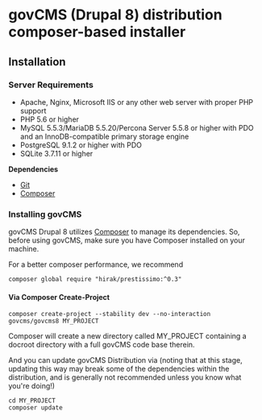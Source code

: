 # govCMS (Drupal 8) distribution composer-based installer

## Installation

### Server Requirements

* Apache, Nginx, Microsoft IIS or any other web server with proper PHP support
* PHP 5.6 or higher
* MySQL 5.5.3/MariaDB 5.5.20/Percona Server 5.5.8 or higher with PDO and an InnoDB-compatible primary storage engine
* PostgreSQL 9.1.2 or higher with PDO
* SQLite 3.7.11 or higher

**Dependencies**

* [Git](http://git-scm.com/)
* [Composer](https://getcomposer.org/)

### Installing govCMS

govCMS Drupal 8 utilizes [Composer](https://getcomposer.org/) to manage its dependencies. So, before using govCMS, make sure you have Composer installed on your machine.

For a better composer performance, we recommend

```
composer global require "hirak/prestissimo:^0.3"
```

#### Via Composer Create-Project

```
composer create-project --stability dev --no-interaction govcms/govcms8 MY_PROJECT
```

Composer will create a new directory called MY_PROJECT containing a docroot directory with a full govCMS code base therein.

And you can update govCMS Distribution via (noting that at this stage, updating this way may break some of the dependencies within the distribution, and is generally not recommended unless you know what you're doing!)
```
cd MY_PROJECT
composer update
```
